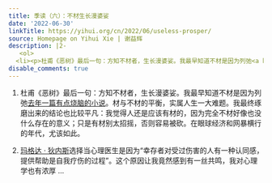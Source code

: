 ```yaml
---
title: 季读（六）：不材生长漫婆娑
date: '2022-06-30'
linkTitle: https://yihui.org/cn/2022/06/useless-prosper/
source: Homepage on Yihui Xie | 谢益辉
description: |2-
   <ol>
  <li><p>杜甫《恶树》最后一句：方知不材者，生长漫婆娑。我最早知道不材是因为列弛<a href="https://www.liechi.org/cn/2021/05/useless/">去年一篇有点烧脑的小说</a>。材与不材的平衡，实属人生一大难题。我最终琢磨出来的结论也比较平凡：我觉得人还是应该有材的，因为完全不材好像也没什么存在的意义；只是有材别太招摇，否则容易被砍。在眼球经济和网暴横行的年代，尤该如此。</p></li> <li><p><a href="https://www.douban.com/note/828888986/">玛格达 · 狄内斯</a>选择当心理医生是因为“幸存者对受过伤害的人有一种认同感，提供帮助是自我疗伤的过程”。这个原因让我竟然感到有一丝共鸣，我对心理学也有浓厚 ...
disable_comments: true
---
```

 <ol>
<li><p>杜甫《恶树》最后一句：方知不材者，生长漫婆娑。我最早知道不材是因为列弛<a href="https://www.liechi.org/cn/2021/05/useless/">去年一篇有点烧脑的小说</a>。材与不材的平衡，实属人生一大难题。我最终琢磨出来的结论也比较平凡：我觉得人还是应该有材的，因为完全不材好像也没什么存在的意义；只是有材别太招摇，否则容易被砍。在眼球经济和网暴横行的年代，尤该如此。</p></li> <li><p><a href="https://www.douban.com/note/828888986/">玛格达 · 狄内斯</a>选择当心理医生是因为“幸存者对受过伤害的人有一种认同感，提供帮助是自我疗伤的过程”。这个原因让我竟然感到有一丝共鸣，我对心理学也有浓厚 ...